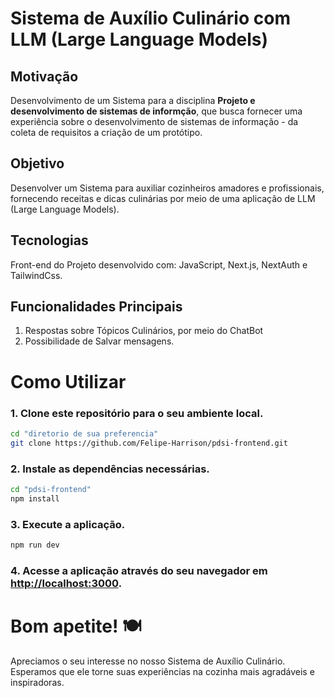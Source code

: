 # Sistema de Auxílio Culinário com LLM (Large Language Models)

## Motivação
  Desenvolvimento de um Sistema para a disciplina **Projeto e desenvolvimento de sistemas de informção**, que busca fornecer uma experiência sobre o desenvolvimento de sistemas de informação - da coleta de requisitos a criação de um protótipo.

## Objetivo
  Desenvolver um Sistema para auxiliar cozinheiros amadores e profissionais, fornecendo receitas e dicas culinárias por meio de uma aplicação de LLM (Large Language Models).

## Tecnologias 
  Front-end do Projeto desenvolvido com: JavaScript, Next.js, NextAuth e TailwindCss.

## Funcionalidades Principais
1. Respostas sobre Tópicos Culinários, por meio do ChatBot
2. Possibilidade de Salvar mensagens.



# Como Utilizar
### 1. Clone este repositório para o seu ambiente local.
```bash
cd "diretorio de sua preferencia"
git clone https://github.com/Felipe-Harrison/pdsi-frontend.git
```

### 2. Instale as dependências necessárias.
```bash
cd "pdsi-frontend"
npm install
```

### 3. Execute a aplicação.
```bash
npm run dev
```
### 4. Acesse a aplicação através do seu navegador em [http://localhost:3000](http://localhost:3000).

# Bom apetite! 🍽️
Apreciamos o seu interesse no nosso Sistema de Auxílio Culinário. Esperamos que ele torne suas experiências na cozinha mais agradáveis e inspiradoras. 
